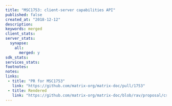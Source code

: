 ```yaml
---
title: "MSC1753: client-server capabilities API"
published: false
created_at: "2018-12-12"
description:
keywords: merged
client_stats:
server_stats:
  synapse:
    all:
      merged: y
sdk_stats:
services_stats:
footnotes:
notes:
links:
 - title: "PR for MSC1753"
   link: "https://github.com/matrix-org/matrix-doc/pull/1753"
 - title: Rendered
   link: "https://github.com/matrix-org/matrix-doc/blob/rav/proposal/cs_capabilities/proposals/1753-capabilities.md"
---
```

